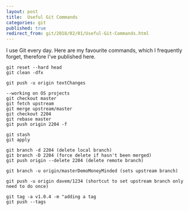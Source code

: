 ```yaml
---
layout: post
title:  Useful Git Commands
categories: git
published: true 
redirect_from: git/2018/02/01/Useful-Git-Commands.html 
---
```


I use Git every day. Here are my favourite commands, which I frequently forget, therefore I've published here. 

```
git reset --hard head
git clean -dfx

git push -u origin textChanges

--working on OS projects
git checkout master
git fetch upstream
git merge upstream/master
git checkout 2204
git rebase master
git push origin 2204 -f  

git stash
git apply

git branch -d 2204 (delete local branch)
git branch -D 2204 (force delete if hasn't been merged)
git push origin --delete 2204 (delete remote branch)

git branch -u origin/masterDemoMoneyMinded (sets upstream branch)

git push -u origin davem/1234 (shortcut to set upstream branch only need to do once)

git tag -a v1.0.4 -m "adding a tag
git push --tags
```